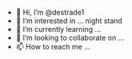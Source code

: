 - 👋 Hi, I’m @destrade1
- 👀 I’m interested in ... night stand
- 🌱 I’m currently learning ...
- 💞️ I’m looking to collaborate on ...
- 📫 How to reach me ...

<!---
destrade1/destrade1 is a ✨ special ✨ repository because its `README.md` (this file) appears on your GitHub profile.
You can click the Preview link to take a look at your changes.
--->
